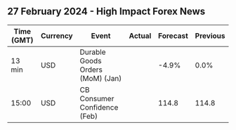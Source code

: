 ## 27 February 2024 - High Impact Forex News

| Time (GMT) | Currency | Event | Actual | Forecast | Previous |
|------|----------|-------|--------|----------|----------|
| 13 min | USD | Durable Goods Orders (MoM) (Jan) |  | -4.9% | 0.0% |
| 15:00 | USD | CB Consumer Confidence (Feb) |  | 114.8 | 114.8 |
